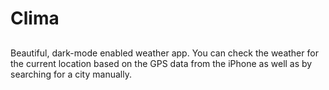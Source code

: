 #  Clima

##

Beautiful, dark-mode enabled weather app. You can check the weather for the current location based on the GPS data from the iPhone as well as by searching for a city manually. 